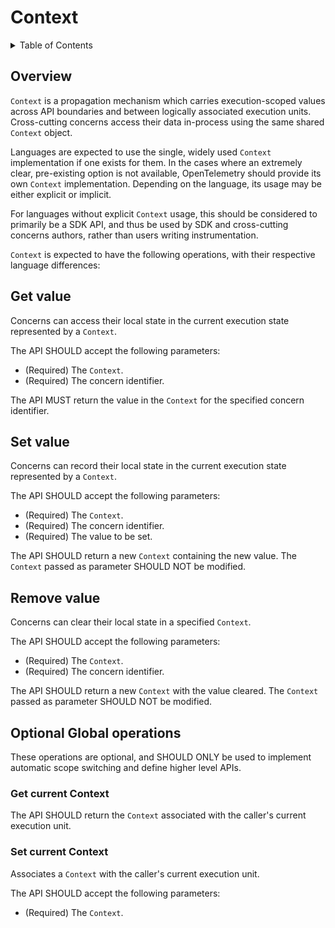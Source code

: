# Context

<details>
<summary>
Table of Contents
</summary>

- [Overview](#overview)
- [Get value](#get-value)
- [Set value](#set-value)
- [Remove value](#remove-value)
- [Optional operations](#optional-operations)
    - [Get current Context](#get-current-context)
    - [Set current Context](#set-current-context)

</details>

## Overview

`Context` is a propagation mechanism which carries execution-scoped values
across API boundaries and between logically associated execution units.
Cross-cutting concerns access their data in-process using the same shared
`Context` object.

Languages are expected to use the single, widely used `Context` implementation
if one exists for them. In the cases where an extremely clear, pre-existing
option is not available, OpenTelemetry should provide its own `Context`
implementation. Depending on the language, its usage may be either explicit
or implicit.

For languages without explicit `Context` usage, this should
be considered to primarily be a SDK API, and thus be used by SDK and
cross-cutting concerns authors, rather than users writing instrumentation.

`Context` is expected to have the following operations, with their
respective language differences:

## Get value

Concerns can access their local state in the current execution state
represented by a `Context`.

The API SHOULD accept the following parameters:

- (Required) The `Context`.
- (Required) The concern identifier.

The API MUST return the value in the `Context` for the specified concern
identifier.

## Set value

Concerns can record their local state in the current execution state
represented by a `Context`.

The API SHOULD accept the following parameters:

- (Required) The `Context`.
- (Required) The concern identifier.
- (Required) The value to be set.

The API SHOULD return a new `Context` containing the new value.
The `Context` passed as parameter SHOULD NOT be modified.

## Remove value

Concerns can clear their local state in a specified `Context`.

The API SHOULD accept the following parameters:

- (Required) The `Context`.
- (Required) The concern identifier.

The API SHOULD return a new `Context` with the value cleared.
The `Context` passed as parameter SHOULD NOT be modified.

## Optional Global operations

These operations are optional, and SHOULD ONLY be used to
implement automatic scope switching and define higher level APIs.

### Get current Context

The API SHOULD return the `Context` associated with the caller's current execution unit.

### Set current Context

Associates a `Context` with the caller's current execution unit.

The API SHOULD accept the following parameters:

- (Required) The `Context`.
